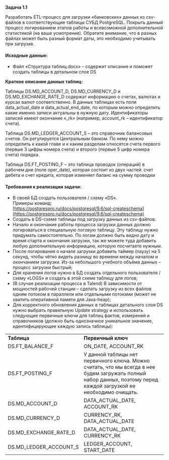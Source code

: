 
**Задача 1.1**

Разработать ETL-процесс для загрузки «банковских» данных из csv-файлов в соответствующие таблицы СУБД PostgreSQL. Покрыть данный процесс логированием этапов работы и всевозможной дополнительной статистикой (на ваше усмотрение). Обратите внимание, что в разных файлах может быть разный формат даты, это необходимо учитывать при загрузке.

#### **Исходные данные:**

- Файл «Структура таблиц.docx» – содержит описание и поможет создать таблицы в детальном слое DS

**Краткое описание данных таблиц:**

Таблицы DS.MD_ACCOUNT_D, DS.MD_CURRENCY_D и DS.MD_EXCHANGE_RATE_D содержат информацию о счетах, валютах и курсах валют соответственно. В данных таблицах есть поля data_actual_date и data_actual_end_date, по которым можно определить какие именно записи актуальны в нужную дату. Идентификаторы записей имеют окончание «_rk» (например, account_rk – идентификатор счета).

Таблица DS.MD_LEDGER_ACCOUNT_S – это справочник балансовых счетов. Он регулируется Центральным банком. По нему можно определить к какой главе и к каким разделам относятся счета первого (первые 3 цифры номера счета) и второго (первые 5 цифр номера счета) порядка.

Таблица DS.FT_POSTING_F – это таблица проводок (операций) в рабочем дне (поле oper_date), которая состоит из двух частей: счет дебета и счет кредита, которая изменяет баланс на сумму проводки

#### **Требования к реализации задачи:**

- В своей БД создать пользователя / схему «DS».  
    Примеры команд:  
    [https://postgrespro.ru/docs/postgresql/9.6/sql-createschema](https://postgrespro.ru/docs/postgresql/9.6/sql-createschema)
- Создать в DS-схеме таблицы под загрузку данных из csv-файлов.
- Начало и окончание работы процесса загрузки данных должно логироваться в специальную логовую таблицу. Эту таблицу нужно придумать самостоятельно. По логам должно быть видно дату и время старта и окончания загрузки, так же можете туда добавить любую дополнительную информацию, которую посчитаете нужным.
- После логирования о начале загрузки добавить таймер (паузу) на 5 секунд, чтобы чётко видеть разницу во времени между началом и окончанием загрузки. Из-за небольшого учебного объёма данных – процесс загрузки быстрый;
- Для хранения логов нужно в БД создать отдельного пользователя / схему «LOGS» и создать в этой схеме таблицу для логов;
- (В случае реализации процесса в Talend) В зависимости от мощностей рабочей станции – сделать загрузку из всех файлов одним потоком в параллели или отдельными потоками (может не хватить оперативной памяти для Java-heap);
- Для корректного обновления данных в таблицах детального слоя DS нужно выбрать правильную Update strategy и использовать следующие первичные ключи для таблиц фактов, измерений и справочников (должно быть однозначное уникальное значение, идентифицирующее каждую запись таблицы):

|   |   |
|---|---|
|**Таблица**|**Первичный ключ**|
|DS.FT_BALANCE_F|ON_DATE, ACCOUNT_RK|
|DS.FT_POSTING_F|У данной таблицы нет первичного ключа. Можно считать, что мы всегда в нее будем загружать полный набор данных, поэтому перед каждой загрузкой ее необходимо очищать.|
|DS.MD_ACCOUNT_D|DATA_ACTUAL_DATE, ACCOUNT_RK|
|DS.MD_CURRENCY_D|CURRENCY_RK, DATA_ACTUAL_DATE|
|DS.MD_EXCHANGE_RATE_D|DATA_ACTUAL_DATE, CURRENCY_RK|
|DS.MD_LEDGER_ACCOUNT_S|LEDGER_ACCOUNT, START_DATE|
